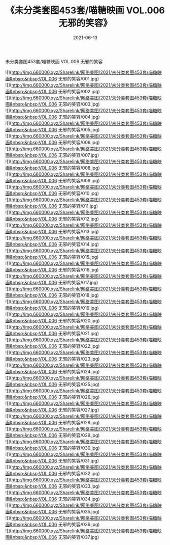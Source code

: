 ﻿---
layout: post
title:  《未分类套图453套/喵糖映画  VOL.006 无邪的笑容》
date:   2021-06-13
img: http://img.660000.xyz/Sharelink/网络美图/2021/未分类套图453套/喵糖映画  VOL.006 无邪的笑容/000.jpg
categories: [美女, 清纯, 唯美]
---

未分类套图453套/喵糖映画  VOL.006 无邪的笑容

 ![](http://img.660000.xyz/Sharelink/网络美图/2021/未分类套图453套/喵糖映画&nbsp;&nbsp;VOL.006 无邪的笑容/001.jpg) <br>![](http://img.660000.xyz/Sharelink/网络美图/2021/未分类套图453套/喵糖映画&nbsp;&nbsp;VOL.006 无邪的笑容/002.jpg) <br>![](http://img.660000.xyz/Sharelink/网络美图/2021/未分类套图453套/喵糖映画&nbsp;&nbsp;VOL.006 无邪的笑容/003.jpg) <br>![](http://img.660000.xyz/Sharelink/网络美图/2021/未分类套图453套/喵糖映画&nbsp;&nbsp;VOL.006 无邪的笑容/004.jpg) <br>![](http://img.660000.xyz/Sharelink/网络美图/2021/未分类套图453套/喵糖映画&nbsp;&nbsp;VOL.006 无邪的笑容/005.jpg) <br>![](http://img.660000.xyz/Sharelink/网络美图/2021/未分类套图453套/喵糖映画&nbsp;&nbsp;VOL.006 无邪的笑容/006.jpg) <br>![](http://img.660000.xyz/Sharelink/网络美图/2021/未分类套图453套/喵糖映画&nbsp;&nbsp;VOL.006 无邪的笑容/007.jpg) <br>![](http://img.660000.xyz/Sharelink/网络美图/2021/未分类套图453套/喵糖映画&nbsp;&nbsp;VOL.006 无邪的笑容/008.jpg) <br>![](http://img.660000.xyz/Sharelink/网络美图/2021/未分类套图453套/喵糖映画&nbsp;&nbsp;VOL.006 无邪的笑容/009.jpg) <br>![](http://img.660000.xyz/Sharelink/网络美图/2021/未分类套图453套/喵糖映画&nbsp;&nbsp;VOL.006 无邪的笑容/010.jpg) <br>![](http://img.660000.xyz/Sharelink/网络美图/2021/未分类套图453套/喵糖映画&nbsp;&nbsp;VOL.006 无邪的笑容/011.jpg) <br>![](http://img.660000.xyz/Sharelink/网络美图/2021/未分类套图453套/喵糖映画&nbsp;&nbsp;VOL.006 无邪的笑容/012.jpg) <br>![](http://img.660000.xyz/Sharelink/网络美图/2021/未分类套图453套/喵糖映画&nbsp;&nbsp;VOL.006 无邪的笑容/013.jpg) <br>![](http://img.660000.xyz/Sharelink/网络美图/2021/未分类套图453套/喵糖映画&nbsp;&nbsp;VOL.006 无邪的笑容/014.jpg) <br>![](http://img.660000.xyz/Sharelink/网络美图/2021/未分类套图453套/喵糖映画&nbsp;&nbsp;VOL.006 无邪的笑容/015.jpg) <br>![](http://img.660000.xyz/Sharelink/网络美图/2021/未分类套图453套/喵糖映画&nbsp;&nbsp;VOL.006 无邪的笑容/016.jpg) <br>![](http://img.660000.xyz/Sharelink/网络美图/2021/未分类套图453套/喵糖映画&nbsp;&nbsp;VOL.006 无邪的笑容/017.jpg) <br>![](http://img.660000.xyz/Sharelink/网络美图/2021/未分类套图453套/喵糖映画&nbsp;&nbsp;VOL.006 无邪的笑容/018.jpg) <br>![](http://img.660000.xyz/Sharelink/网络美图/2021/未分类套图453套/喵糖映画&nbsp;&nbsp;VOL.006 无邪的笑容/019.jpg) <br>![](http://img.660000.xyz/Sharelink/网络美图/2021/未分类套图453套/喵糖映画&nbsp;&nbsp;VOL.006 无邪的笑容/020.jpg) <br>![](http://img.660000.xyz/Sharelink/网络美图/2021/未分类套图453套/喵糖映画&nbsp;&nbsp;VOL.006 无邪的笑容/021.jpg) <br>![](http://img.660000.xyz/Sharelink/网络美图/2021/未分类套图453套/喵糖映画&nbsp;&nbsp;VOL.006 无邪的笑容/022.jpg) <br>![](http://img.660000.xyz/Sharelink/网络美图/2021/未分类套图453套/喵糖映画&nbsp;&nbsp;VOL.006 无邪的笑容/023.jpg) <br>![](http://img.660000.xyz/Sharelink/网络美图/2021/未分类套图453套/喵糖映画&nbsp;&nbsp;VOL.006 无邪的笑容/024.jpg) <br>![](http://img.660000.xyz/Sharelink/网络美图/2021/未分类套图453套/喵糖映画&nbsp;&nbsp;VOL.006 无邪的笑容/025.jpg) <br>![](http://img.660000.xyz/Sharelink/网络美图/2021/未分类套图453套/喵糖映画&nbsp;&nbsp;VOL.006 无邪的笑容/026.jpg) <br>![](http://img.660000.xyz/Sharelink/网络美图/2021/未分类套图453套/喵糖映画&nbsp;&nbsp;VOL.006 无邪的笑容/027.jpg) <br>![](http://img.660000.xyz/Sharelink/网络美图/2021/未分类套图453套/喵糖映画&nbsp;&nbsp;VOL.006 无邪的笑容/028.jpg) <br>![](http://img.660000.xyz/Sharelink/网络美图/2021/未分类套图453套/喵糖映画&nbsp;&nbsp;VOL.006 无邪的笑容/029.jpg) <br>![](http://img.660000.xyz/Sharelink/网络美图/2021/未分类套图453套/喵糖映画&nbsp;&nbsp;VOL.006 无邪的笑容/030.jpg) <br>![](http://img.660000.xyz/Sharelink/网络美图/2021/未分类套图453套/喵糖映画&nbsp;&nbsp;VOL.006 无邪的笑容/031.jpg) <br>![](http://img.660000.xyz/Sharelink/网络美图/2021/未分类套图453套/喵糖映画&nbsp;&nbsp;VOL.006 无邪的笑容/032.jpg) <br>![](http://img.660000.xyz/Sharelink/网络美图/2021/未分类套图453套/喵糖映画&nbsp;&nbsp;VOL.006 无邪的笑容/033.jpg) <br>![](http://img.660000.xyz/Sharelink/网络美图/2021/未分类套图453套/喵糖映画&nbsp;&nbsp;VOL.006 无邪的笑容/034.jpg) <br>![](http://img.660000.xyz/Sharelink/网络美图/2021/未分类套图453套/喵糖映画&nbsp;&nbsp;VOL.006 无邪的笑容/035.jpg) <br>![](http://img.660000.xyz/Sharelink/网络美图/2021/未分类套图453套/喵糖映画&nbsp;&nbsp;VOL.006 无邪的笑容/036.jpg) <br>![](http://img.660000.xyz/Sharelink/网络美图/2021/未分类套图453套/喵糖映画&nbsp;&nbsp;VOL.006 无邪的笑容/037.jpg) <br>